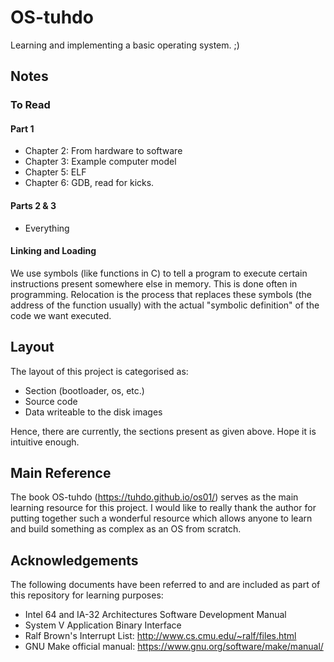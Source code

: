 # OS-tuhdo
Learning and implementing a basic operating system. ;)

## Notes
### To Read
#### Part 1
+ Chapter 2: From hardware to software
+ Chapter 3: Example computer model
+ Chapter 5: ELF
+ Chapter 6: GDB, read for kicks.

#### Parts 2 & 3
+ Everything

#### Linking and Loading
We use symbols (like functions in C) to tell a program to execute certain instructions present somewhere else in memory. This is done often in programming. Relocation is the process that replaces these symbols (the address of the function usually) with the actual "symbolic definition" of the code we want executed.

## Layout
The layout of this project is categorised as:
+ Section (bootloader, os, etc.)
+ Source code
+ Data writeable to the disk images

Hence, there are currently, the sections present as given above. Hope it is intuitive enough.

## Main Reference
The book OS-tuhdo (https://tuhdo.github.io/os01/) serves as the main learning resource for this project. I would like to really thank the author for putting together such a wonderful resource which allows anyone to learn and build something as complex as an OS from scratch.

## Acknowledgements
The following documents have been referred to and are included as part of this repository for learning purposes:
+ Intel 64 and IA-32 Architectures Software Development Manual
+ System V Application Binary Interface
+ Ralf Brown's Interrupt List: http://www.cs.cmu.edu/~ralf/files.html
+ GNU Make official manual: https://www.gnu.org/software/make/manual/
